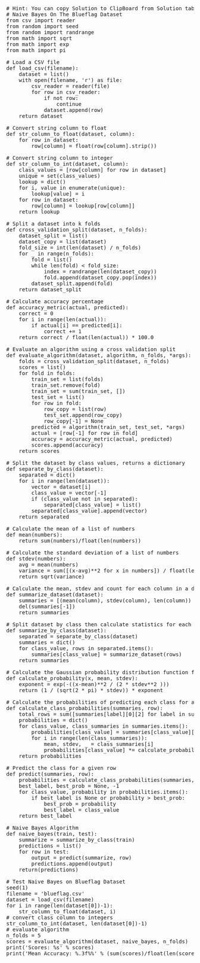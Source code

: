 <pre class="file" data-target="clipboard">
# Hint: You can copy Solution to ClipBoard from Solution tab in Step 7
# Naive Bayes On The Blueflag Dataset
from csv import reader
from random import seed
from random import randrange
from math import sqrt
from math import exp
from math import pi

# Load a CSV file
def load_csv(filename):
	dataset = list()
	with open(filename, 'r') as file:
		csv_reader = reader(file)
		for row in csv_reader:
			if not row:
				continue
			dataset.append(row)
	return dataset

# Convert string column to float
def str_column_to_float(dataset, column):
	for row in dataset:
		row[column] = float(row[column].strip())

# Convert string column to integer
def str_column_to_int(dataset, column):
	class_values = [row[column] for row in dataset]
	unique = set(class_values)
	lookup = dict()
	for i, value in enumerate(unique):
		lookup[value] = i
	for row in dataset:
		row[column] = lookup[row[column]]
	return lookup

# Split a dataset into k folds
def cross_validation_split(dataset, n_folds):
	dataset_split = list()
	dataset_copy = list(dataset)
	fold_size = int(len(dataset) / n_folds)
	for _ in range(n_folds):
		fold = list()
		while len(fold) < fold_size:
			index = randrange(len(dataset_copy))
			fold.append(dataset_copy.pop(index))
		dataset_split.append(fold)
	return dataset_split

# Calculate accuracy percentage
def accuracy_metric(actual, predicted):
	correct = 0
	for i in range(len(actual)):
		if actual[i] == predicted[i]:
			correct += 1
	return correct / float(len(actual)) * 100.0

# Evaluate an algorithm using a cross validation split
def evaluate_algorithm(dataset, algorithm, n_folds, *args):
	folds = cross_validation_split(dataset, n_folds)
	scores = list()
	for fold in folds:
		train_set = list(folds)
		train_set.remove(fold)
		train_set = sum(train_set, [])
		test_set = list()
		for row in fold:
			row_copy = list(row)
			test_set.append(row_copy)
			row_copy[-1] = None
		predicted = algorithm(train_set, test_set, *args)
		actual = [row[-1] for row in fold]
		accuracy = accuracy_metric(actual, predicted)
		scores.append(accuracy)
	return scores

# Split the dataset by class values, returns a dictionary
def separate_by_class(dataset):
	separated = dict()
	for i in range(len(dataset)):
		vector = dataset[i]
		class_value = vector[-1]
		if (class_value not in separated):
			separated[class_value] = list()
		separated[class_value].append(vector)
	return separated

# Calculate the mean of a list of numbers
def mean(numbers):
	return sum(numbers)/float(len(numbers))

# Calculate the standard deviation of a list of numbers
def stdev(numbers):
	avg = mean(numbers)
	variance = sum([(x-avg)**2 for x in numbers]) / float(len(numbers)-1)
	return sqrt(variance)

# Calculate the mean, stdev and count for each column in a dataset
def summarize_dataset(dataset):
	summaries = [(mean(column), stdev(column), len(column)) for column in zip(*dataset)]
	del(summaries[-1])
	return summaries

# Split dataset by class then calculate statistics for each row
def summarize_by_class(dataset):
	separated = separate_by_class(dataset)
	summaries = dict()
	for class_value, rows in separated.items():
		summaries[class_value] = summarize_dataset(rows)
	return summaries

# Calculate the Gaussian probability distribution function for x
def calculate_probability(x, mean, stdev):
	exponent = exp(-((x-mean)**2 / (2 * stdev**2 )))
	return (1 / (sqrt(2 * pi) * stdev)) * exponent

# Calculate the probabilities of predicting each class for a given row
def calculate_class_probabilities(summaries, row):
	total_rows = sum([summaries[label][0][2] for label in summaries])
	probabilities = dict()
	for class_value, class_summaries in summaries.items():
		probabilities[class_value] = summaries[class_value][0][2]/float(total_rows)
		for i in range(len(class_summaries)):
			mean, stdev, _ = class_summaries[i]
			probabilities[class_value] *= calculate_probability(row[i], mean, stdev)
	return probabilities

# Predict the class for a given row
def predict(summaries, row):
	probabilities = calculate_class_probabilities(summaries, row)
	best_label, best_prob = None, -1
	for class_value, probability in probabilities.items():
		if best_label is None or probability > best_prob:
			best_prob = probability
			best_label = class_value
	return best_label

# Naive Bayes Algorithm
def naive_bayes(train, test):
	summarize = summarize_by_class(train)
	predictions = list()
	for row in test:
		output = predict(summarize, row)
		predictions.append(output)
	return(predictions)

# Test Naive Bayes on Blueflag Dataset
seed(1)
filename = 'blueflag.csv'
dataset = load_csv(filename)
for i in range(len(dataset[0])-1):
	str_column_to_float(dataset, i)
# convert class column to integers
str_column_to_int(dataset, len(dataset[0])-1)
# evaluate algorithm
n_folds = 5
scores = evaluate_algorithm(dataset, naive_bayes, n_folds)
print('Scores: %s' % scores)
print('Mean Accuracy: %.3f%%' % (sum(scores)/float(len(scores))))

</pre>


